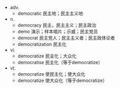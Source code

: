 - adv.
	- democratic 民主地；民主主义地
- n.
	- democracy 民主，民主主义；民主政治
	- demo 演示；样本唱片；示威；民主党员
	- democrat 民主党人；民主主义者；民主政体论者
	- democratization 民主化
- vi.
	- democratize 民主化；大众化
	- democratise 民主化（等于democratize）
- vt.
	- democratize 使民主化；使大众化
	- democratize 使大众化（等于democratize）
